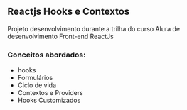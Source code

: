## Reactjs Hooks e Contextos

Projeto desenvolvimento durante a trilha do curso Alura de desenvolvimento Front-end ReactJs

### Conceitos abordados:
- hooks
- Formulários
- Ciclo de vida
- Contextos e Providers
- Hooks Customizados
